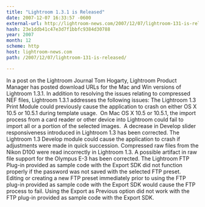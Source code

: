 ```yaml
---
title: "Lightroom 1.3.1 is Released"
date: 2007-12-07 16:33:57 -0600
external-url: http://lightroom-news.com/2007/12/07/lightroom-131-is-released/
hash: 23e1ddb41c47e3d7f1bbfc9384d30788
year: 2007
month: 12
scheme: http
host: lightroom-news.com
path: /2007/12/07/lightroom-131-is-released/

---
```


In a post on the Lightroom Journal Tom Hogarty, Lightroom Product Manager has posted download URLs for the Mac and Win versions of Lightroom 1.3.1. In addition to resolving the issues relating to compressed NEF files, Lightroom 1.3.1 addresses the following issues:  The Lightroom 1.3 Print Module could previously cause the application to crash on either OS X 10.5 or 10.5.1 during template usage.  On Mac OS X 10.5 or 10.5.1, the import process from a card reader or other device into Lightroom could fail to import all or a portion of the selected images.  A decrease in Develop slider responsiveness introduced in Lightroom 1.3 has been corrected. The Lightroom 1.3 Develop module could cause the application to crash if adjustments were made in quick succession. Compressed raw files from the Nikon D100 were read incorrectly in Lightroom 1.3. A possible artifact in raw file support for the Olympus E-3 has been corrected. The Lightroom FTP Plug-in provided as sample code with the Export SDK did not function properly if the password was not saved with the selected FTP preset. Editing or creating a new FTP preset immediately prior to using the FTP plug-in provided as sample code with the Export SDK would cause the FTP process to fail. Using the Export as Previous option did not work with the FTP plug-in provided as sample code with the Export SDK.      
